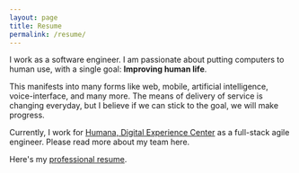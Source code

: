 ```yaml
---
layout: page
title: Resume
permalink: /resume/
---
```


I work as a software engineer. I am passionate about putting computers to human use, with a single goal: **Improving human life**.

This manifests into many forms like web, mobile, artificial intelligence, voice-interface, and many more. The means of delivery of service is changing everyday, but I believe if we can stick to the goal, we will make progress.

Currently, I work for [Humana, Digital Experience Center](http://humana.io) as a full-stack agile engineer. Please read more about my team here.

Here's my [professional resume](/resume.pdf).
